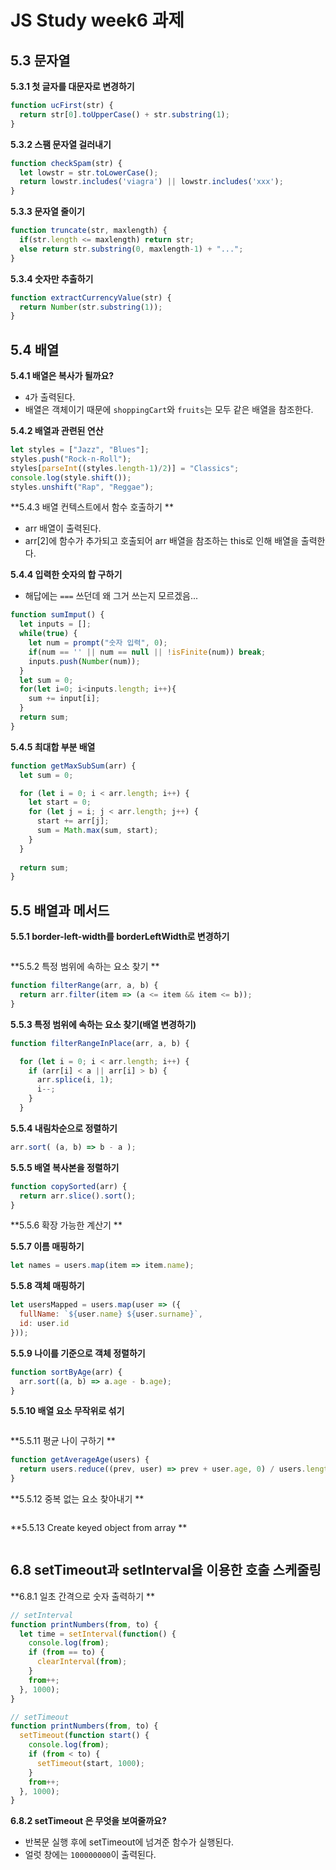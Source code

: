 # JS Study week6 과제

## 5.3 문자열

**5.3.1 첫 글자를 대문자로 변경하기**

```javascript
function ucFirst(str) {
  return str[0].toUpperCase() + str.substring(1);
}
```

**5.3.2 스팸 문자열 걸러내기**

```javascript
function checkSpam(str) {
  let lowstr = str.toLowerCase();
  return lowstr.includes('viagra') || lowstr.includes('xxx');
}
```

**5.3.3 문자열 줄이기**

```javascript
function truncate(str, maxlength) {
  if(str.length <= maxlength) return str;
  else return str.substring(0, maxlength-1) + "...";
}
```

**5.3.4 숫자만 추출하기**

```javascript
function extractCurrencyValue(str) {
  return Number(str.substring(1));
}
```


## 5.4 배열

**5.4.1 배열은 복사가 될까요?**

- `4`가 출력된다.
- 배열은 객체이기 때문에 `shoppingCart`와 `fruits`는 모두 같은 배열을 참조한다.

**5.4.2 배열과 관련된 연산**

```javascript
let styles = ["Jazz", "Blues"];
styles.push("Rock-n-Roll");
styles[parseInt((styles.length-1)/2)] = "Classics";
console.log(style.shift());
styles.unshift("Rap", "Reggae");
```

**5.4.3 배열 컨텍스트에서 함수 호출하기 **

- arr 배열이 출력된다.
- arr[2]에 함수가 추가되고 호출되어 arr 배열을 참조하는 this로 인해 배열을 출력한다.

**5.4.4 입력한 숫자의 합 구하기**

- 해답에는 `===` 쓰던데 왜 그거 쓰는지 모르겠음...

```javascript
function sumImput() {
  let inputs = [];
  while(true) {
    let num = prompt("숫자 입력", 0);
    if(num == '' || num == null || !isFinite(num)) break;
    inputs.push(Number(num));
  }
  let sum = 0;
  for(let i=0; i<inputs.length; i++){
    sum += input[i];
  }
  return sum;
}
```

**5.4.5 최대합 부분 배열**

```javascript
function getMaxSubSum(arr) {
  let sum = 0;

  for (let i = 0; i < arr.length; i++) {
    let start = 0;
    for (let j = i; j < arr.length; j++) {
      start += arr[j];
      sum = Math.max(sum, start);
    }
  }
  
  return sum;
}
```


## 5.5 배열과 메서드

**5.5.1 border-left-width를 borderLeftWidth로 변경하기**

```javascript

```

**5.5.2 특정 범위에 속하는 요소 찾기 **

```javascript
function filterRange(arr, a, b) {
  return arr.filter(item => (a <= item && item <= b));
}
```

**5.5.3 특정 범위에 속하는 요소 찾기(배열 변경하기)**

```javascript
function filterRangeInPlace(arr, a, b) {

  for (let i = 0; i < arr.length; i++) {
    if (arr[i] < a || arr[i] > b) {
      arr.splice(i, 1);
      i--;
    }
  }
```

**5.5.4 내림차순으로 정렬하기**

```javascript
arr.sort( (a, b) => b - a );
```

**5.5.5 배열 복사본을 정렬하기**

```javascript
function copySorted(arr) {
  return arr.slice().sort();
}
```

**5.5.6 확장 가능한 계산기 **

**5.5.7 이름 매핑하기**

```javascript
let names = users.map(item => item.name);
```

**5.5.8 객체 매핑하기**

```javascript
let usersMapped = users.map(user => ({
  fullName: `${user.name} ${user.surname}`,
  id: user.id
}));
```

**5.5.9 나이를 기준으로 객체 정렬하기**

```javascript
function sortByAge(arr) {
  arr.sort((a, b) => a.age - b.age);
}
```

**5.5.10 배열 요소 무작위로 섞기**

```javascript

```

**5.5.11 평균 나이 구하기 **

```javascript
function getAverageAge(users) {
  return users.reduce((prev, user) => prev + user.age, 0) / users.length;
}
```

**5.5.12 중복 없는 요소 찾아내기 **

```javascript

```

**5.5.13 Create keyed object from array **

```javascript

```

## 6.8 setTimeout과 setInterval을 이용한 호출 스케줄링
**6.8.1 일초 간격으로 숫자 출력하기 **

```javascript
// setInterval
function printNumbers(from, to) {
  let time = setInterval(function() {
    console.log(from);
    if (from == to) {
      clearInterval(from);
    }
    from++;
  }, 1000);
}

// setTimeout
function printNumbers(from, to) {
  setTimeout(function start() {
    console.log(from);
    if (from < to) {
      setTimeout(start, 1000);
    }
    from++;
  }, 1000);
}
```

**6.8.2 setTimeout 은 무엇을 보여줄까요?**

- 반복문 실행 후에 setTimeout에 넘겨준 함수가 실행된다.
- 얼럿 창에는 `100000000`이 출력된다.